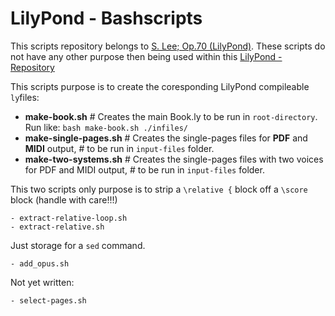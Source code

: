 # LilyPond - Bashscripts

This scripts repository belongs to [S. Lee; Op.70 (LilyPond)](https://github.com/nathanaelmeister/Lee-_Sebastian_-_Op.70_-_40_Easy_Etudes_for_Cello).
These scripts do not have any other purpose then being used within this [LilyPond - Repository](https://github.com/nathanaelmeister/Lee-_Sebastian_-_Op.70_-_40_Easy_Etudes_for_Cello)

This scripts purpose is to create the coresponding LilyPond compileable `ly`files:


- **make-book.sh**           # Creates the main Book.ly to be run in `root-directory`. Run like: `bash make-book.sh ./infiles/`
- **make-single-pages.sh**   # Creates the single-pages files for **PDF** and **MIDI** output,
                         # to be run in `input-files` folder.
- **make-two-systems.sh**    # Creates the single-pages files with two voices for PDF and MIDI output,
                         # to be run in `input-files` folder.

This two scripts only purpose is to strip a `\relative {` block off a `\score` block (handle with care!!!)

```
- extract-relative-loop.sh
- extract-relative.sh
```

Just storage for a `sed` command.

`- add_opus.sh`

Not yet written:

`- select-pages.sh`
